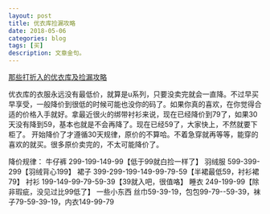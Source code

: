 ```yaml
---
layout: post
title: 优衣库捡漏攻略
date: 2018-05-06
categories: blog
tags: [买]
description: 文章金句。
---
```



[那些打折入的优衣库及捡漏攻略](http://www.lukou.com/userfeed/13962194)


优衣库的衣服永远没有最低价，就算是u系列，只要没卖完就会一直降。不过早买早享受，一般降价到很低的时候可能也没你的码了。如果你真的喜欢，在你觉得合适的价格入手就好。拿最近很火的绑带衬衫来说，现在已经降价到79了，如果30天没有降到59，基本也就是不会再降了。现在已经59了，大家快上，不然就要下柜了。
开始降价了才遵循30天规律，原价的不算哈。不着急穿就再等等，能穿的喜欢的就买。很多原价卖完的，不太可能降价了。


降价规律：
牛仔裤
299-199-149-99【低于99就白捡一样了】
羽绒服
599-399-299【羽绒背心199】
裙子
399-299-199-149-99-79-59【半裙最低59，衬衫裙79】
衬衫
199-149-99-79-59-39【39就入吧，很值咯】
睡衣
249-199-99【除非瑕疵，没见过比99低了】
一些小东西
丝巾59-39-19，包包99-79--59-39，袜子79-59-39-19，内衣149-99-79
